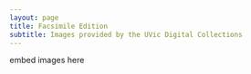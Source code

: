 ```yaml
---
layout: page
title: Facsimile Edition
subtitle: Images provided by the UVic Digital Collections
---
```


embed images here
